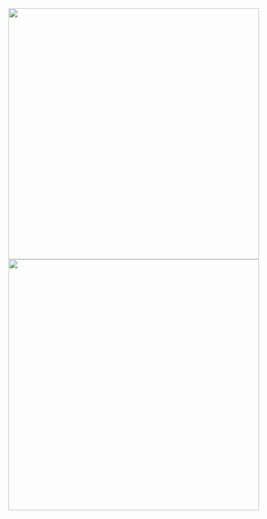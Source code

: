 <img src ="images/tecksArtwork2.png" height=auto width=500>

<img src ="images/tecksArtwork.jpg" height=auto width=500>

